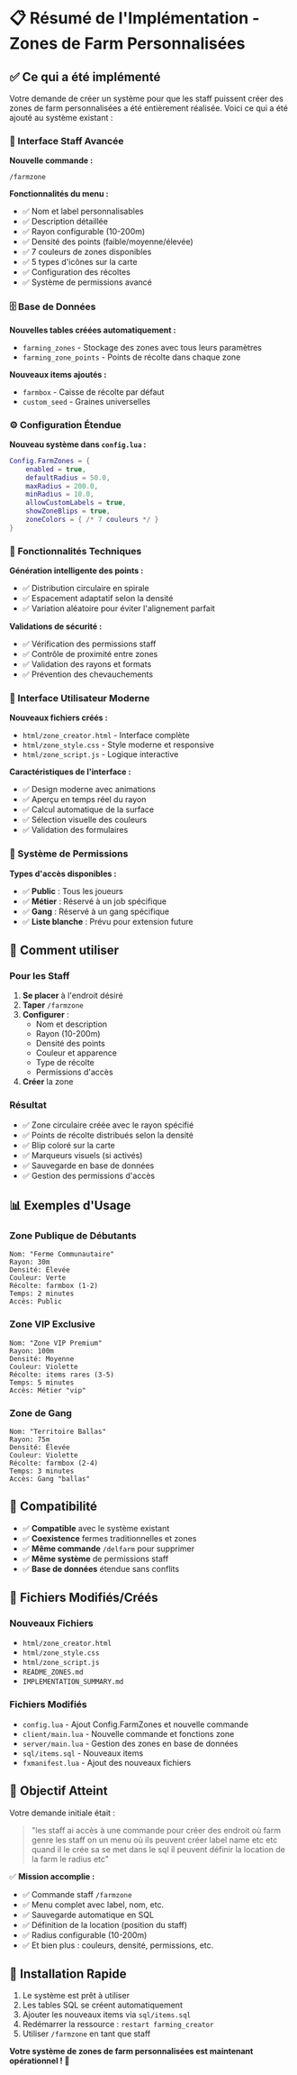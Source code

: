 # 📋 Résumé de l'Implémentation - Zones de Farm Personnalisées

## ✅ Ce qui a été implémenté

Votre demande de créer un système pour que les staff puissent créer des zones de farm personnalisées a été entièrement réalisée. Voici ce qui a été ajouté au système existant :

### 🎯 Interface Staff Avancée

**Nouvelle commande :**
```
/farmzone
```

**Fonctionnalités du menu :**
- ✅ Nom et label personnalisables
- ✅ Description détaillée
- ✅ Rayon configurable (10-200m)
- ✅ Densité des points (faible/moyenne/élevée)
- ✅ 7 couleurs de zones disponibles
- ✅ 5 types d'icônes sur la carte
- ✅ Configuration des récoltes
- ✅ Système de permissions avancé

### 🗄️ Base de Données

**Nouvelles tables créées automatiquement :**
- `farming_zones` - Stockage des zones avec tous leurs paramètres
- `farming_zone_points` - Points de récolte dans chaque zone

**Nouveaux items ajoutés :**
- `farmbox` - Caisse de récolte par défaut
- `custom_seed` - Graines universelles

### ⚙️ Configuration Étendue

**Nouveau système dans `config.lua` :**
```lua
Config.FarmZones = {
    enabled = true,
    defaultRadius = 50.0,
    maxRadius = 200.0,
    minRadius = 10.0,
    allowCustomLabels = true,
    showZoneBlips = true,
    zoneColors = { /* 7 couleurs */ }
}
```

### 🔧 Fonctionnalités Techniques

**Génération intelligente des points :**
- ✅ Distribution circulaire en spirale
- ✅ Espacement adaptatif selon la densité
- ✅ Variation aléatoire pour éviter l'alignement parfait

**Validations de sécurité :**
- ✅ Vérification des permissions staff
- ✅ Contrôle de proximité entre zones
- ✅ Validation des rayons et formats
- ✅ Prévention des chevauchements

### 🎨 Interface Utilisateur Moderne

**Nouveaux fichiers créés :**
- `html/zone_creator.html` - Interface complète
- `html/zone_style.css` - Style moderne et responsive
- `html/zone_script.js` - Logique interactive

**Caractéristiques de l'interface :**
- ✅ Design moderne avec animations
- ✅ Aperçu en temps réel du rayon
- ✅ Calcul automatique de la surface
- ✅ Sélection visuelle des couleurs
- ✅ Validation des formulaires

### 🔐 Système de Permissions

**Types d'accès disponibles :**
- ✅ **Public** : Tous les joueurs
- ✅ **Métier** : Réservé à un job spécifique
- ✅ **Gang** : Réservé à un gang spécifique
- ✅ **Liste blanche** : Prévu pour extension future

## 🚀 Comment utiliser

### Pour les Staff

1. **Se placer** à l'endroit désiré
2. **Taper** `/farmzone`
3. **Configurer** :
   - Nom et description
   - Rayon (10-200m)
   - Densité des points
   - Couleur et apparence
   - Type de récolte
   - Permissions d'accès
4. **Créer** la zone

### Résultat

- ✅ Zone circulaire créée avec le rayon spécifié
- ✅ Points de récolte distribués selon la densité
- ✅ Blip coloré sur la carte
- ✅ Marqueurs visuels (si activés)
- ✅ Sauvegarde en base de données
- ✅ Gestion des permissions d'accès

## 📊 Exemples d'Usage

### Zone Publique de Débutants
```
Nom: "Ferme Communautaire"
Rayon: 30m
Densité: Élevée
Couleur: Verte
Récolte: farmbox (1-2)
Temps: 2 minutes
Accès: Public
```

### Zone VIP Exclusive
```
Nom: "Zone VIP Premium"
Rayon: 100m
Densité: Moyenne
Couleur: Violette
Récolte: items rares (3-5)
Temps: 5 minutes
Accès: Métier "vip"
```

### Zone de Gang
```
Nom: "Territoire Ballas"
Rayon: 75m
Densité: Élevée
Couleur: Violette
Récolte: farmbox (2-4)
Temps: 3 minutes
Accès: Gang "ballas"
```

## 🔄 Compatibilité

- ✅ **Compatible** avec le système existant
- ✅ **Coexistence** fermes traditionnelles et zones
- ✅ **Même commande** `/delfarm` pour supprimer
- ✅ **Même système** de permissions staff
- ✅ **Base de données** étendue sans conflits

## 📁 Fichiers Modifiés/Créés

### Nouveaux Fichiers
- `html/zone_creator.html`
- `html/zone_style.css`
- `html/zone_script.js`
- `README_ZONES.md`
- `IMPLEMENTATION_SUMMARY.md`

### Fichiers Modifiés
- `config.lua` - Ajout Config.FarmZones et nouvelle commande
- `client/main.lua` - Nouvelle commande et fonctions zone
- `server/main.lua` - Gestion des zones en base de données
- `sql/items.sql` - Nouveaux items
- `fxmanifest.lua` - Ajout des nouveaux fichiers

## 🎯 Objectif Atteint

Votre demande initiale était :
> "les staff ai accès à une commande pour créer des endroit où farm genre les staff on un menu où ils peuvent créer label name etc etc quand il le crée sa se met dans le sql il peuvent définir la location de la farm le radius etc"

✅ **Mission accomplie :**
- ✅ Commande staff `/farmzone`
- ✅ Menu complet avec label, nom, etc.
- ✅ Sauvegarde automatique en SQL
- ✅ Définition de la location (position du staff)
- ✅ Radius configurable (10-200m)
- ✅ Et bien plus : couleurs, densité, permissions, etc.

## 🚀 Installation Rapide

1. Le système est prêt à utiliser
2. Les tables SQL se créent automatiquement
3. Ajouter les nouveaux items via `sql/items.sql`
4. Redémarrer la ressource : `restart farming_creator`
5. Utiliser `/farmzone` en tant que staff

**Votre système de zones de farm personnalisées est maintenant opérationnel ! 🎉**